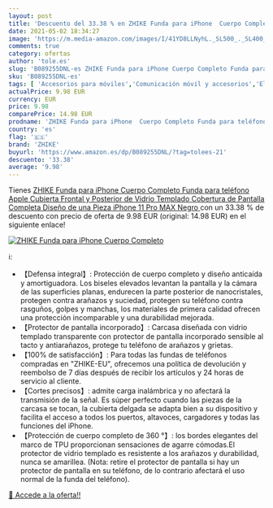 ```yaml
---
layout: post
title: 'Descuento del 33.38 % en ZHIKE Funda para iPhone  Cuerpo Completo'
date: 2021-05-02 18:34:27
image: 'https://m.media-amazon.com/images/I/41YD8LLNyhL._SL500_._SL400_.jpg'
comments: true
category: ofertas
author: 'tole.es'
slug: 'B089255DNL-es ZHIKE Funda para iPhone Cuerpo Completo Funda para...'
sku: 'B089255DNL-es'
tags: [ 'Accesorios para móviles','Comunicación móvil y accesorios','Electrónica','Fundas y carcasas para teléfonos móviles','apple','iphone','zhike', ]
actualPrice: 9.98 EUR
currency: EUR
price: 9.98
comparePrice: 14.98 EUR
prodname: 'ZHIKE Funda para iPhone  Cuerpo Completo Funda para teléfono Apple Cubierta Frontal y Posterior de Vidrio Templado Cobertura de Pantalla Completa Diseño de una Pieza  iPhone 11 Pro MAX  Negro '
country: 'es'
flag: '🇪🇸'
brand: 'ZHIKE'
buyurl: 'https://www.amazon.es/dp/B089255DNL/?tag=tolees-21'
descuento: '33.38'
average: '9.98'
---
```


Tienes [ZHIKE Funda para iPhone  Cuerpo Completo Funda para teléfono Apple Cubierta Frontal y Posterior de Vidrio Templado Cobertura de Pantalla Completa Diseño de una Pieza  iPhone 11 Pro MAX  Negro ](https://www.amazon.es/dp/B089255DNL/?tag=tolees-21) con un 33.38 % de descuento con precio de oferta de 9.98 EUR (original: 14.98 EUR) en el siguiente enlace!

[![ZHIKE Funda para iPhone  Cuerpo Completo](https://m.media-amazon.com/images/I/41YD8LLNyhL._SL500_._SL400_.jpg)](https://www.amazon.es/dp/B089255DNL/?tag=tolees-21)

ℹ️:

- 【Defensa integral】: Protección de cuerpo completo y diseño anticaída y amortiguadora. Los biseles elevados levantan la pantalla y la cámara de las superficies planas, endurecen la parte posterior de nanocristales, protegen contra arañazos y suciedad, protegen su teléfono contra rasguños, golpes y manchas, los materiales de primera calidad ofrecen una protección incomparable y una durabilidad mejorada.
- 【Protector de pantalla incorporado】: Carcasa diseñada con vidrio templado transparente con protector de pantalla incorporado sensible al tacto y antiarañazos, protege tu teléfono de arañazos y grietas.
- 【100% de satisfacción】: Para todas las fundas de teléfonos compradas en "ZHIKE-EU", ofrecemos una política de devolución y reembolso de 7 días después de recibir los artículos y 24 horas de servicio al cliente.
- 【Cortes precisos】: admite carga inalámbrica y no afectará la transmisión de la señal. Es súper perfecto cuando las piezas de la carcasa se tocan, la cubierta delgada se adapta bien a su dispositivo y facilita el acceso a todos los puertos, altavoces, cargadores y todas las funciones del iPhone.
- 【Protección de cuerpo completo de 360 ​​°】: los bordes elegantes del marco de TPU proporcionan sensaciones de agarre cómodas.El protector de vidrio templado es resistente a los arañazos y durabilidad, nunca se amarillea. (Nota: retire el protector de pantalla si hay un protector de pantalla en su teléfono, de lo contrario afectará el uso normal de la funda del teléfono).

[🛒 Accede a la oferta!!](https://www.amazon.es/dp/B089255DNL/?tag=tolees-21)
